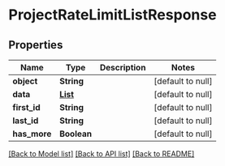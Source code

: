 # ProjectRateLimitListResponse
## Properties

| Name | Type | Description | Notes |
|------------ | ------------- | ------------- | -------------|
| **object** | **String** |  | [default to null] |
| **data** | [**List**](ProjectRateLimit.md) |  | [default to null] |
| **first\_id** | **String** |  | [default to null] |
| **last\_id** | **String** |  | [default to null] |
| **has\_more** | **Boolean** |  | [default to null] |

[[Back to Model list]](../README.md#documentation-for-models) [[Back to API list]](../README.md#documentation-for-api-endpoints) [[Back to README]](../README.md)

